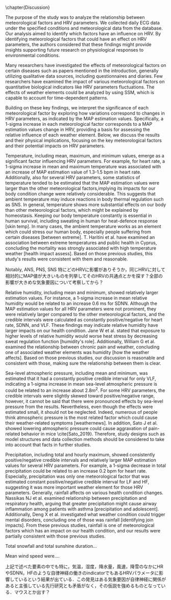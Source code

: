 \chapter{Discussion}

The purpose of the study was to analyze the relationship between meteorological factors and HRV parameters. We collected daily ECG data under the specified conditions and meteorological data from the database. Our analysis aimed to identify which factors have an influence on HRV. By identifying meteorological factors that could have an effect on HRV parameters, the authors considered that these findings might provide insights supporting future research on physiological responses to environmental conditions. 

Many researchers have investigated the effects of meteorological factors on certain diseases such as papers mentioned in the introduction, generally utilizing qualitative data sources, including questionnaires and diaries. Few researchers have examined the impact of various meteorological factors on quantitative biological indicators like HRV parameters fluctuations. The effects of weather elements could be analyzed by using SSM, which is capable to account for time-dependent patterns.

Building on these key findings, we interpret the significance of each meteorological factor by exploring how variations correspond to changes in HRV parameters, as indicated by the MAP estimation values. Specifically, a 1-sigma increase in each meteorological factor corresponds to a MAP estimation values change in HRV, providing a basis for assessing the relative influence of each weather element. Below, we discuss the results and their physical implications, focusing on the key meteorological factors and their potential impacts on HRV parameters.

Temperature, including mean, maximum, and minimum values, emerge as a significant factor influencing HRV parameters. For example, for heart rate, a 1-sigma increase in mean and maximum temperature was associated with an increase of MAP estimation value of 1.3-1.5 bpm in heart rate. Additionally, also for several HRV parameters, some statistics of temperature tended to be estimated that the MAP estimation values were larger than the other meteorological factors,implying its impacts for our body condition change were relatively considerable. This suggests that ambient temperature may induce reactions in body thermal regulation such as SNS. In general, temperature shows more substantial effects on our body than other meteorological factors, which might be explained by homeostasis. Keeping our body temperature constantly is essential in human survival, including sweating in human for heat-defence response [skin temp]. In many cases, the ambient temperature works as an element which could stress our human body, especially people suffering from certain diseases [between extreme]. T. Haritini et al. have examined an association between extreme temperatures and public health in Cyprus, concluding the mortality was strongly associated with high temperature weather [health impact assess]. Based on those previous studies, this study's results were consistent with them and reasonable.

Notably, ANS, PNS, SNS 特にどのHRVに影響がありそうか，同じHRVに対して相対的にMAP値が大きいものを列挙してそのHRVの共通点とかを探す？全部の影響が大きめな気象要因について考察してから？

Relative humidity, including mean and minimum, showed relatively larger estimation values. For instance, a 1-sigma increase in mean relative humidity would be related to an increase 0.6 ms for SDNN. Although the MAP estimation values for all HRV parameters were not prominent, they were relatively larger compared to the other meteorological factors, and the credible intervals were calculated as constantly positive/negative for heart rate, SDNN, and VLF. These findings may indicate relative humidity have larger impacts on our health condition. Jane W et al. stated that exposure to higher levels of relative humidity would worse heat stress by decreasing sweat regulation function [humidity's role]. Additionally, William G et al. examined the relationship between chronic pain and weather, concluding one of associated weather elements was humidity [how the weather affects]. Based on those previous studies, our discussion is reasonable and consistent with those, making sure the relationship between them is clear.

Sea-level atmospheric pressure, including mean and minimum, was estimated that it had a constantly positive credible interval for only VLF, indicating a 1-sigma increase in mean sea-level atmospheric pressure is could be related to an increase about 2.8$m^2$. For some HRV parameters, the credible intervals were slightly skewed toward positive/negative range, however, it cannot be said that there were pronounced effects by sea-level pressure from the results. Nevertheless, even though the effects were estimated small, it should not be neglected. Indeed, numerous of people think atmospheric pressure is the most related factor which could cause their weather-related symptoms [weathernews]. In addition, Sato J et al. showed lowering atmospheric pressure could cause aggravation of pain-related behavior in mice \cite{Sato_2019}. Therefore, study designs such as model structures and data collection methods should be considered to take into account that facts in further studies.

Precipitation, including total and hourly maximum, showed consistently positive/negative credible intervals and relatively larger MAP estimation values for several HRV parameters. For example, a 1-sigma decrease in total precipitation could be related to an increase 0.2 bpm for heart rate. Especially, precipitation was only one meteorological factor that was estimated constant positive/negative credible interval for LF and HF, suggesting it was more important weather element for those HRV parameters. Generally, rainfall affects on various health condition changes. Nassikas NJ et al. examined relationship between precipitation and respiratory health, arguing that greater precipitation might cause airway inflammation among patients with asthma [precipitation and adolescent]. Additionally, Deng X et al. investigated what weather condition could trigger mental disorders, concluding one of those was rainfall [identifying join impacts]. From these previous studies, rainfall is one of meteorological factors which has an impact on our health condition, and our results were partially consistent with those previous studies.

Total snowfall and total sunshine duration...

Mean wind speed were....

上記で述べた要素の中でも特に，気温，湿度，降水量，風速，降雪のなかにHRやSDNN，HFのような自律神経の働きのindicatorでもあるHRVパラメータに影響しているという結果が出ている．この発見はある気象要因が自律神経に関係があると主張している先行研究とも矛盾がなく，その仮説を強めるものとなっている．マウスとか出す？
